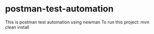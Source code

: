 # postman-test-automation
This is postman test automation using newman
To run this project: mvn clean install
